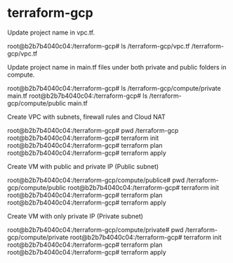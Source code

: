 # terraform-gcp

Update project name in vpc.tf.

root@b2b7b4040c04:/terraform-gcp# ls /terraform-gcp/vpc.tf
/terraform-gcp/vpc.tf



Update project name in main.tf files under both private and public folders in compute.

root@b2b7b4040c04:/terraform-gcp# ls /terraform-gcp/compute/private
main.tf
root@b2b7b4040c04:/terraform-gcp# ls /terraform-gcp/compute/public
main.tf



Create VPC with subnets, firewall rules and Cloud NAT

root@b2b7b4040c04:/terraform-gcp# pwd
/terraform-gcp
root@b2b7b4040c04:/terraform-gcp# terraform init
root@b2b7b4040c04:/terraform-gcp# terraform plan
root@b2b7b4040c04:/terraform-gcp# terraform apply

Create VM with public and private IP (Public subnet)

root@b2b7b4040c04:/terraform-gcp/compute/publice# pwd
/terraform-gcp/compute/public
root@b2b7b4040c04:/terraform-gcp# terraform init
root@b2b7b4040c04:/terraform-gcp# terraform plan
root@b2b7b4040c04:/terraform-gcp# terraform apply

Create VM with only private IP (Private subnet)

root@b2b7b4040c04:/terraform-gcp/compute/private# pwd
/terraform-gcp/compute/private
root@b2b7b4040c04:/terraform-gcp# terraform init
root@b2b7b4040c04:/terraform-gcp# terraform plan
root@b2b7b4040c04:/terraform-gcp# terraform apply
